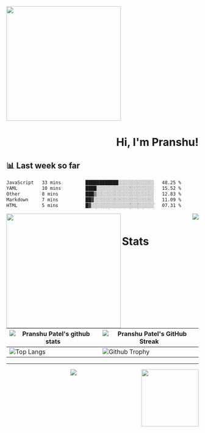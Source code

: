 <img align="left" width="300" height="300"  src="https://user-images.githubusercontent.com/70943732/209910678-c3376f81-c6cf-46d2-b5a5-803aa3b9dfed.png">

<br clear="left"/>

<div align="right" >
   
   <H1>Hi, I'm Pranshu!</H1>

</div>

## 📊 Last week so far
<!--START_SECTION:waka-->

```txt
JavaScript   33 mins         ████████████░░░░░░░░░░░░░   48.25 %
YAML         10 mins         ████░░░░░░░░░░░░░░░░░░░░░   15.52 %
Other        8 mins          ███▒░░░░░░░░░░░░░░░░░░░░░   12.83 %
Markdown     7 mins          ██▓░░░░░░░░░░░░░░░░░░░░░░   11.09 %
HTML         5 mins          █▓░░░░░░░░░░░░░░░░░░░░░░░   07.31 %
```

<!--END_SECTION:waka-->

<img align="left" width="300" height="300"  src="https://user-images.githubusercontent.com/70943732/209953989-93d355f4-7913-4c81-8aa0-b6d4eca237b0.png">

<div align="right">

<img src="https://metrics.lecoq.io/pranshu05?template=classic&base.header=0&base.activity=0&base.community=0&base.repositories=0&base.metadata=0&achievements=1&notable=1&achievements.threshold=C&achievements.secrets=true&achievements.display=compact&achievements.limit=0&notable.from=organization&notable.repositories=true&config.timezone=Asia%2FCalcutta">
   
</div>

# Stats

| ![Pranshu Patel's github stats](https://github-stats-alpha.vercel.app/api?username=pranshu05&tc=000000&theme=default&include_all_commits=true&count_private=true) | ![Pranshu Patel's GitHub Streak](https://github-readme-streak-stats.herokuapp.com/?user=pranshu05&theme=default&hide_border=false&include_all_commits=true&count_private=true) |
| --- | --- |
| ![Top Langs](https://github-readme-stats.vercel.app/api/top-langs/?username=pranshu05&theme=default&hide_border=false&include_all_commits=true&count_private=true&layout=compact) | ![Github Trophy](https://github-profile-trophy.vercel.app/?username=pranshu05&include_all_commits=true&count_private=true) |

---

<img align="right" width="150" src="https://user-images.githubusercontent.com/70943732/209951571-93b7afe5-f523-4683-b725-5d94b287e94e.png">

<div align="center">
   <img src="https://visitcount.itsvg.in/api?id=pranshu05&icon=0&color=0">
</div>
